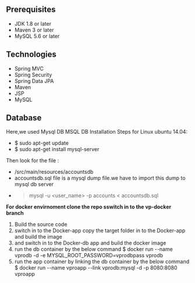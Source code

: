 ## Prerequisites
- JDK 1.8 or later
- Maven 3 or later
- MySQL 5.6 or later

## Technologies 
- Spring MVC
- Spring Security
- Spring Data JPA
- Maven
- JSP
- MySQL
## Database
Here,we used Mysql DB 
MSQL DB Installation Steps for Linux ubuntu 14.04:
- $ sudo apt-get update
- $ sudo apt-get install mysql-server

Then look for the file :
- /src/main/resources/accountsdb
- accountsdb.sql file is a mysql dump file.we have to import this dump to mysql db server
- > mysql -u <user_name> -p accounts < accountsdb.sql

**For docker envirnoment clone the repo sswitch in to the vp-docker branch**
1. Build the source code 
2. switch in to the Docker-app copy the target folder in to the Docker-app and build the image
3. and switch in to the Docker-db app and build the docker image 
4. run the db container by the below command
$ docker run --name vprodb -d -e MYSQL_ROOT_PASSWORD=vprodbpass vprodb
6. run the app container by linking the db container by the below command
$ docker run --name vproapp --link vprodb:mysql -d -p 8080:8080 vproapp



